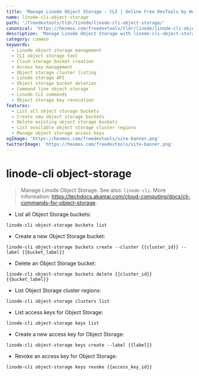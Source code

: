 ```yaml
---
title: 'Manage Linode Object Storage - CLI | Online Free DevTools by Hexmos'
name: linode-cli-object-storage
path: '/freedevtools/tldr/linode/linode-cli-object-storage/'
canonical: 'https://hexmos.com/freedevtools/tldr/linode/linode-cli-object-storage/'
description: 'Manage Linode Object Storage with linode-cli-object-storage. Create buckets, manage keys, and list clusters for efficient cloud storage management. Free online tool, no registration required.'
category: common
keywords:
  - Linode object storage management
  - CLI object storage tool
  - Cloud storage bucket creation
  - Access key management
  - Object storage cluster listing
  - Linode storage API
  - Object storage bucket deletion
  - Command line object storage
  - Linode CLI commands
  - Object storage key revocation
features:
  - List all object storage buckets
  - Create new object storage buckets
  - Delete existing object storage buckets
  - List available object storage cluster regions
  - Manage object storage access keys
ogImage: 'https://hexmos.com/freedevtools/site-banner.png'
twitterImage: 'https://hexmos.com/freedevtools/site-banner.png'
---
```


# linode-cli object-storage

> Manage Linode Object Storage.
> See also: `linode-cli`.
> More information: <https://techdocs.akamai.com/cloud-computing/docs/cli-commands-for-object-storage>.

- List all Object Storage buckets:

`linode-cli object-storage buckets list`

- Create a new Object Storage bucket:

`linode-cli object-storage buckets create --cluster {{cluster_id}} --label {{bucket_label}}`

- Delete an Object Storage bucket:

`linode-cli object-storage buckets delete {{cluster_id}} {{bucket_label}}`

- List Object Storage cluster regions:

`linode-cli object-storage clusters list`

- List access keys for Object Storage:

`linode-cli object-storage keys list`

- Create a new access key for Object Storage:

`linode-cli object-storage keys create --label {{label}}`

- Revoke an access key for Object Storage:

`linode-cli object-storage keys revoke {{access_key_id}}`
